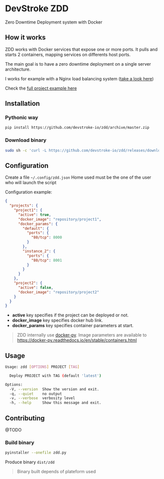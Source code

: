 # DevStroke ZDD

Zero Downtime Deployment system with Docker

## How it works

ZDD works with Docker services that expose one or more ports. It pulls and starts 2 containers, mapping services on differents host ports.

The main goal is to have a zero downtime deployment on a single server architecture.

I works for example with a Nginx load balancing system ([take a look here](http://nginx.org/en/docs/http/load_balancing.html))

Check the [full project example here](docs/full_example.md)

## Installation

### Pythonic way

```sh
pip install https://github.com/devstroke-io/zdd/archive/master.zip
```

### Download binary

```sh
sudo sh -c 'curl -L https://github.com/devstroke-io/zdd/releases/download/0.1.0/zdd-linux-x64 -o /usr/bin/zdd && chmod u+x /usr/bin/zdd'
```

## Configuration

Create a file `~/.config/zdd.json`
Home used must be the one of the user who will launch the script

Configuration example:

```json
{
  "projects": {
    "project1": {
      "active": true,
      "docker_image": "repository/project1",
      "docker_params": {
        "default": {
          "ports": {
            "80/tcp": 8000
          }
        },
        "instance_2": {
          "ports": {
            "80/tcp": 8001
          }
        }
      }
    },
    "project2": {
      "active": false,
      "docker_image": "repository/project2"
    }
  }
}
```

* **active** key specifies if the project can be deployed or not.
* **docker_image** key specifies docker hub link.
* **docker_params** key specifies container parameters at start.

> ZDD internally use [docker-py](https://github.com/docker/docker-py).
> Image parameters are available to https://docker-py.readthedocs.io/en/stable/containers.html

## Usage

```sh
Usage: zdd [OPTIONS] PROJECT [TAG]

  Deploy PROJECT with TAG (default 'latest')

Options:
  -V, --version  Show the version and exit.
  -q, --quiet    no output
  -v, --verbose  verbosity level
  -h, --help     Show this message and exit.
```

## Contributing

@TODO

### Build binary

```sh
pyinstaller --onefile zdd.py
```

Produce binary `dist/zdd`

> Binary built depends of plateform used

